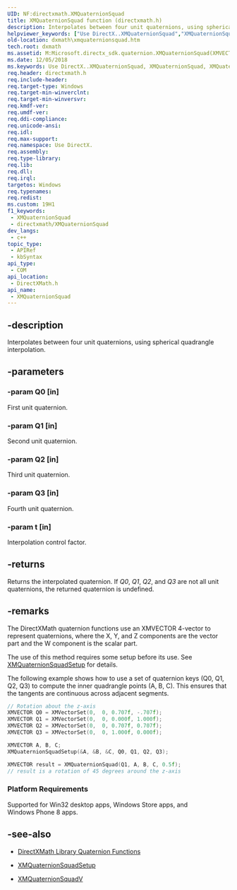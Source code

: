 ```yaml
---
UID: NF:directxmath.XMQuaternionSquad
title: XMQuaternionSquad function (directxmath.h)
description: Interpolates between four unit quaternions, using spherical quadrangle interpolation. (XMQuaternionSquad)
helpviewer_keywords: ["Use DirectX..XMQuaternionSquad","XMQuaternionSquad","XMQuaternionSquad method [DirectX Math Support APIs]","dxmath.xmquaternionsquad"]
old-location: dxmath\xmquaternionsquad.htm
tech.root: dxmath
ms.assetid: M:Microsoft.directx_sdk.quaternion.XMQuaternionSquad(XMVECTOR,XMVECTOR,XMVECTOR,XMVECTOR,float)
ms.date: 12/05/2018
ms.keywords: Use DirectX..XMQuaternionSquad, XMQuaternionSquad, XMQuaternionSquad method [DirectX Math Support APIs], dxmath.xmquaternionsquad
req.header: directxmath.h
req.include-header: 
req.target-type: Windows
req.target-min-winverclnt: 
req.target-min-winversvr: 
req.kmdf-ver: 
req.umdf-ver: 
req.ddi-compliance: 
req.unicode-ansi: 
req.idl: 
req.max-support: 
req.namespace: Use DirectX.
req.assembly: 
req.type-library: 
req.lib: 
req.dll: 
req.irql: 
targetos: Windows
req.typenames: 
req.redist: 
ms.custom: 19H1
f1_keywords:
 - XMQuaternionSquad
 - directxmath/XMQuaternionSquad
dev_langs:
 - c++
topic_type:
 - APIRef
 - kbSyntax
api_type:
 - COM
api_location:
 - DirectXMath.h
api_name:
 - XMQuaternionSquad
---
```


## -description

Interpolates between four unit quaternions, using spherical quadrangle interpolation.

## -parameters

### -param Q0 [in]

First unit quaternion.

### -param Q1 [in]

Second unit quaternion.

### -param Q2 [in]

Third unit quaternion.

### -param Q3 [in]

Fourth unit quaternion.

### -param t [in]

Interpolation control factor.

## -returns

Returns the interpolated quaternion. If <i>Q0</i>, <i>Q1</i>, <i>Q2</i>, and <i>Q3</i> are not all unit quaternions, the returned quaternion is undefined.

## -remarks

The DirectXMath quaternion functions use an XMVECTOR 4-vector to represent quaternions, where the X, Y, and Z components are the vector part and the W component is the scalar part.

The use of this method requires some setup before its use. See <a href="/windows/win32/api/directxmath/nf-directxmath-xmquaternionsquadsetup">XMQuaternionSquadSetup</a> for details.

The following example shows how to use a set of quaternion keys (Q0, Q1, Q2, Q3) to compute the inner quadrangle points (A, B, C). This ensures that the tangents are continuous across adjacent segments.

```cpp
// Rotation about the z-axis
XMVECTOR Q0 = XMVectorSet(0,  0, 0.707f, -.707f);
XMVECTOR Q1 = XMVectorSet(0,  0, 0.000f, 1.000f);
XMVECTOR Q2 = XMVectorSet(0,  0, 0.707f, 0.707f);
XMVECTOR Q3 = XMVectorSet(0,  0, 1.000f, 0.000f);

XMVECTOR A, B, C;
XMQuaternionSquadSetup(&A, &B, &C, Q0, Q1, Q2, Q3);

XMVECTOR result = XMQuaternionSquad(Q1, A, B, C, 0.5f);
// result is a rotation of 45 degrees around the z-axis
```

<h3><a id="Platform_Requirements"></a><a id="platform_requirements"></a><a id="PLATFORM_REQUIREMENTS"></a>Platform Requirements</h3>
Supported for Win32 desktop apps, Windows Store apps, and Windows Phone 8 apps.

## -see-also

* <a href="/windows/desktop/dxmath/ovw-xnamath-reference-functions-quaternion">DirectXMath Library Quaternion Functions</a>

* <a href="/windows/win32/api/directxmath/nf-directxmath-xmquaternionsquadsetup">XMQuaternionSquadSetup</a>

* <a href="/windows/win32/api/directxmath/nf-directxmath-xmquaternionsquadv">XMQuaternionSquadV</a>
